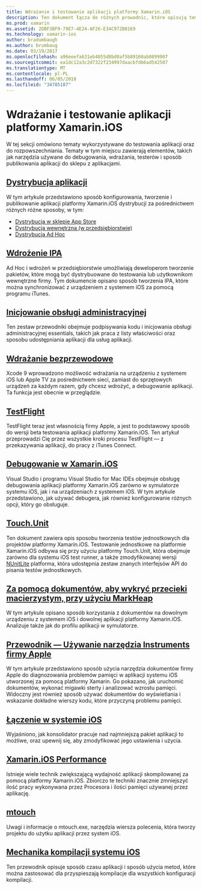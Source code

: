 ```yaml
---
title: Wdrażanie i testowanie aplikacji platformy Xamarin.iOS
description: Ten dokument łącza do różnych prowadnic, które opisują tematy dotyczące wdrażania i testowania aplikacji platformy Xamarin.iOS. Na przykład dystrybucji aplikacji, pliki .ipa inicjowania obsługi administracyjnej, wdrożenia sieci bezprzewodowej, TestFlight i debugowania.
ms.prod: xamarin
ms.assetid: 2DBF3BF9-79E7-4E24-AF26-E34C972B0169
ms.technology: xamarin-ios
author: bradumbaugh
ms.author: brumbaug
ms.date: 03/19/2017
ms.openlocfilehash: a96eeefa631eb4055d8bd0af5b89160ab0899907
ms.sourcegitcommit: ea1dc12a3c2d7322f234997daacbfdb6ad542507
ms.translationtype: MT
ms.contentlocale: pl-PL
ms.lasthandoff: 06/05/2018
ms.locfileid: "34785187"
---
```

# <a name="deploying-and-testing-xamarinios-apps"></a>Wdrażanie i testowanie aplikacji platformy Xamarin.iOS

W tej sekcji omówiono tematy wykorzystywane do testowania aplikacji oraz do rozpowszechniania. Tematy w tym miejscu zawierają elementów, takich jak narzędzia używane do debugowania, wdrażania, testerów i sposób publikowania aplikacji do sklepu z aplikacjami.

##  <a name="app-distributioniosdeploy-testapp-distributionindexmd"></a>[Dystrybucja aplikacji](~/ios/deploy-test/app-distribution/index.md)

W tym artykule przedstawiono sposób konfigurowania, tworzenie i publikowanie aplikacji platformy Xamarin.iOS dystrybucji za pośrednictwem różnych różne sposoby, w tym:

- [Dystrybucja w sklepie App Store](~/ios/deploy-test/app-distribution/app-store-distribution/index.md)
- [Dystrybucja wewnętrzna (w przedsiębiorstwie)](~/ios/deploy-test/app-distribution/in-house-distribution.md)
- [Dystrybucja Ad Hoc](~/ios/deploy-test/app-distribution/ad-hoc-distribution.md)

##  <a name="ipa-deploymentiosdeploy-testapp-distributionipa-supportmd"></a>[Wdrożenie IPA](~/ios/deploy-test/app-distribution/ipa-support.md)

Ad Hoc i wdrożeń w przedsiębiorstwie umożliwiają deweloperom tworzenie pakietów, które mogą być dystrybuowane do testowania lub użytkownikom wewnętrzne firmy. Tym dokumencie opisano sposób tworzenia IPA, które można synchronizować z urządzeniem z systemem iOS za pomocą programu iTunes.

## <a name="provisioningprovisioningindexmd"></a>[Inicjowanie obsługi administracyjnej](provisioning/index.md)

Ten zestaw przewodniki obejmuje podpisywania kodu i inicjowania obsługi administracyjnej essentials, takich jak praca z listy właściwości oraz sposobu udostępniania aplikacji dla usług aplikacji. 

## <a name="wireless-deploymentwireless-deploymentmd"></a>[Wdrażanie bezprzewodowe](wireless-deployment.md)

 Xcode 9 wprowadzono możliwość wdrażania na urządzeniu z systemem iOS lub Apple TV za pośrednictwem sieci, zamiast do sprzętowych urządzeń za każdym razem, gdy chcesz wdrożyć, a debugowanie aplikacji. Ta funkcja jest obecnie w przeglądzie.

##  <a name="testflightiosdeploy-testtestflightmd"></a>[TestFlight](~/ios/deploy-test/testflight.md)

TestFlight teraz jest własnością firmy Apple, a jest to podstawowy sposób do wersji beta testowania aplikacji platformy Xamarin.iOS. Ten artykuł przeprowadzi Cię przez wszystkie kroki procesu TestFlight — z przekazywania aplikacji, do pracy z iTunes Connect.

##  <a name="debugging-in-xamariniosiosdeploy-testdebugging-in-xamarin-iosmd"></a>[Debugowanie w Xamarin.iOS](~/ios/deploy-test/debugging-in-xamarin-ios.md)

Visual Studio i programu Visual Studio for Mac IDEs obejmuje obsługę debugowania aplikacji platformy Xamarin.iOS zarówno w symulatorze systemu iOS, jak i na urządzeniach z systemem iOS. W tym artykule przedstawiono, jak używać debugera, jak również konfigurowanie różnych opcji, który go obsługuje.

##  <a name="touchunitiosdeploy-testtouchunitmd"></a>[Touch.Unit](~/ios/deploy-test/touch.unit.md)

Ten dokument zawiera opis sposobu tworzenia testów jednostkowych dla projektów platformy Xamarin.iOS.
Testowanie jednostkowe na platformie Xamarin.iOS odbywa się przy użyciu platformy Touch.Unit, która obejmuje zarówno dla systemu iOS test runner, a także zmodyfikowanej wersji [NUnitLite](http://www.nunitlite.com/) platforma, która udostępnia zestaw znanych interfejsów API do pisania testów jednostkowych.

##  <a name="using-instruments-to-detect-native-leaks-using-markheapiosdeploy-testusing-instruments-to-detect-native-leaks-using-markheapmd"></a>[Za pomocą dokumentów, aby wykryć przecieki macierzystym, przy użyciu MarkHeap](~/ios/deploy-test/using-instruments-to-detect-native-leaks-using-markheap.md)

W tym artykule opisano sposób korzystania z dokumentów na dowolnym urządzeniu z systemem iOS i dowolnej aplikacji platformy Xamarin.iOS. Analizuje także jak do profilu aplikacji w symulatorze.

##  <a name="walkthrough---using-apples-instrument-tooliosdeploy-testwalkthrough-apples-instrumentmd"></a>[Przewodnik — Używanie narzędzia Instruments firmy Apple](~/ios/deploy-test/walkthrough-apples-instrument.md)

W tym artykule przedstawiono sposób użycia narzędzia dokumentów firmy Apple do diagnozowania problemów pamięci w aplikacji systemu iOS utworzonej za pomocą platformy Xamarin. Go pokazano, jak uruchomić dokumentów, wykonać migawki sterty i analizować wzrostu pamięci. Widoczny jest również sposób używać dokumentów do wyświetlania i wskazanie dokładne wierszy kodu, które przyczyną problemu pamięci.

##  <a name="linking-on-ioslinkermd"></a>[Łączenie w systemie iOS](linker.md)

Wyjaśniono, jak konsolidator pracuje nad najmniejszą pakiet aplikacji to możliwe, oraz upewnij się, aby zmodyfikować jego ustawienia i użycia.

##  <a name="xamarinios-performanceperformancemd"></a>[Xamarin.iOS Performance](performance.md)

Istnieje wiele technik zwiększającą wydajność aplikacji skompilowanej za pomocą platformy Xamarin.iOS. Zbiorczo te techniki znacznie zmniejszyć ilość pracy wykonywana przez Procesora i ilości pamięci używanej przez aplikację.

##  <a name="mtouchmtouchmd"></a>[mtouch](mtouch.md)

Uwagi i informacje o mtouch.exe, narzędzia wiersza polecenia, która tworzy projektu do użytku aplikacji przez system iOS.

## <a name="ios-build-mechanicsios-build-mechanicsmd"></a>[Mechanika kompilacji systemu iOS](ios-build-mechanics.md)

Ten przewodnik opisuje sposób czasu aplikacji i sposób użycia metod, które można zastosować dla przyspieszają kompilacje dla wszystkich konfiguracji kompilacji.